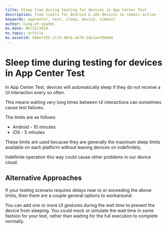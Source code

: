 ```yaml
---
title: Sleep time during testing for devices in App Center Test
description: Time limits for Android & iOS devices to remain active
keywords: appcenter, test, sleep, device, timeout
author: king-of-spades
ms.date: 06/15/2020
ms.topic: article
ms.assetid: 5d0e7355-117d-40cb-a578-1de1aaf989d4 
---
```


# Sleep time during testing for devices in App Center Test
In App Center Test, devices will automatically sleep if they do not receive a UI interaction every so often. 

This means waiting very long times between UI interactions can sometimes cause test failures. 

The limits are as follows:

- Android - 10 minutes
- iOS - 5 minutes

These limits are used because they are generally the maximum sleep limits available on each platform without leaving devices on indefinitely. 

Indefinite operation this way could cause other problems in our device cloud.

## Alternative Approaches
If your testing scenario requires delays near to or exceeding the above limits, then there are a couple general options to workaround:

You can add one or more UI gestures during the wait time to prevent the device from sleeping. 
You could mock or simulate the wait time in some fashion for your test, rather than waiting for the full execution to complete normally. 